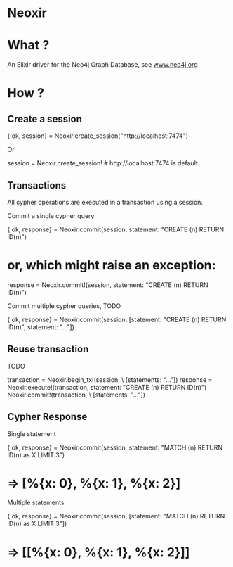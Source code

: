 Neoxir
======

# What ?

An Elixir driver for the Neo4j Graph Database, see www.neo4j.org

# How ?

## Create a session

  {:ok, session} = Neoxir.create_session("http://localhost:7474") 

Or

  session = Neoxir.create_session! # http://localhost:7474 is default


## Transactions

All cypher operations are executed in a transaction using a session.

Commit a single cypher query

  {:ok, response} = Neoxir.commit(session, statement: "CREATE (n) RETURN ID(n)") 

  # or, which might raise an exception:
  response = Neoxir.commit!(session, statement: "CREATE (n) RETURN ID(n)") 

Commit multiple cypher queries, TODO

  {:ok, response} = Neoxir.commit(session, [statement: "CREATE (n) RETURN ID(n)", statement: "..."]) 

## Reuse transaction

TODO

  transaction = Neoxir.begin_tx!(session, \\ [statements: "..."])
  response = Neoxir.execute!(transaction, statement: "CREATE (n) RETURN ID(n)")
  Neoxir.commit!(transaction, \\ [statements: "..."])


## Cypher Response

Single statement

  {:ok, response} = Neoxir.commit(session, statement: "MATCH (n) RETURN ID(n) as X LIMIT 3") 
  # => [%{x: 0}, %{x: 1}, %{x: 2}]

Multiple statements

  {:ok, response} = Neoxir.commit(session, [statement: "MATCH (n) RETURN ID(n) as X LIMIT 3"]) 
  # => [[%{x: 0}, %{x: 1}, %{x: 2}]]



